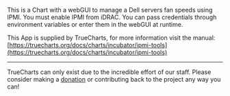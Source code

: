 This is a Chart with a webGUI to manage a Dell servers fan speeds using IPMI. You must enable IPMI from iDRAC. You can pass credentials through environment variables or enter them in the webGUI at runtime.

This App is supplied by TrueCharts, for more information visit the manual: [https://truecharts.org/docs/charts/incubator/ipmi-tools](https://truecharts.org/docs/charts/incubator/ipmi-tools)

---

TrueCharts can only exist due to the incredible effort of our staff.
Please consider making a [donation](https://truecharts.org/docs/about/sponsor) or contributing back to the project any way you can!

